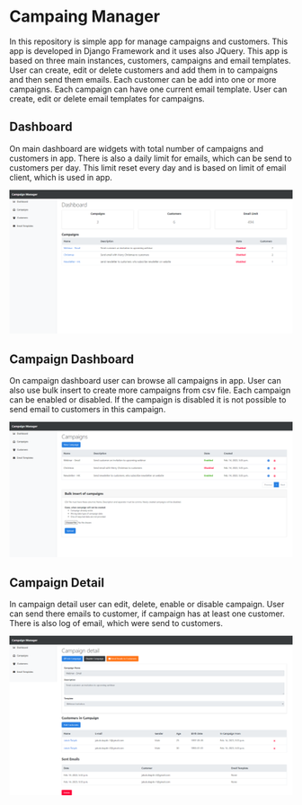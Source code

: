 # Campaing Manager
In this repository is simple app for manage campaigns and customers. This app is developed in Django Framework and it uses also JQuery. This app is based on three main instances, customers, campaigns and email templates. User can create, edit or delete customers and add them in to campaigns and then send them emails. Each customer can be add into one or more campaigns. Each campaign can have one current email template. User can create, edit or delete email templates for campaigns.

## Dashboard
On main dashboard are widgets with total number of campaigns and customers in app. There is also a daily limit for emails, which can be send to customers per day. This limit reset every day and is based on limit of email client, which is used in app.

![Dashboard](https://github.com/skapis/appscreenshots/blob/main/Campaign%20Manager/Dashboard.png)

## Campaign Dashboard
On campaign dashboard user can browse all campaigns in app. User can also use bulk insert to create more campaigns from csv file. Each campaign can be enabled or disabled. If the campaign is disabled it is not possible to send email to customers in this campaign.

![Campaign Dashboard](https://github.com/skapis/appscreenshots/blob/main/Campaign%20Manager/Campaign_Dashboard.png)

## Campaign Detail
In campaign detail user can edit, delete, enable or disable campaign. User can send there emails to customer, if campaign has at least one customer. There is also log of email, which were send to customers.

![Campaign Detail](https://github.com/skapis/appscreenshots/blob/main/Campaign%20Manager/Campaign_Detail.png)
